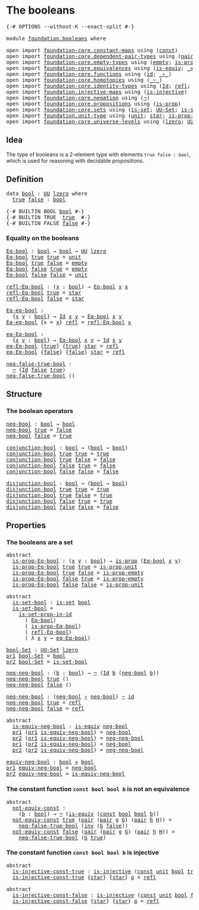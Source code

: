 # The booleans

<pre class="Agda"><a id="25" class="Symbol">{-#</a> <a id="29" class="Keyword">OPTIONS</a> <a id="37" class="Pragma">--without-K</a> <a id="49" class="Pragma">--exact-split</a> <a id="63" class="Symbol">#-}</a>

<a id="68" class="Keyword">module</a> <a id="75" href="foundation.booleans.html" class="Module">foundation.booleans</a> <a id="95" class="Keyword">where</a>

<a id="102" class="Keyword">open</a> <a id="107" class="Keyword">import</a> <a id="114" href="foundation-core.constant-maps.html" class="Module">foundation-core.constant-maps</a> <a id="144" class="Keyword">using</a> <a id="150" class="Symbol">(</a><a id="151" href="foundation-core.constant-maps.html#203" class="Function">const</a><a id="156" class="Symbol">)</a>
<a id="158" class="Keyword">open</a> <a id="163" class="Keyword">import</a> <a id="170" href="foundation-core.dependent-pair-types.html" class="Module">foundation-core.dependent-pair-types</a> <a id="207" class="Keyword">using</a> <a id="213" class="Symbol">(</a><a id="214" href="foundation-core.dependent-pair-types.html#575" class="InductiveConstructor">pair</a><a id="218" class="Symbol">;</a> <a id="220" href="foundation-core.dependent-pair-types.html#592" class="Field">pr1</a><a id="223" class="Symbol">;</a> <a id="225" href="foundation-core.dependent-pair-types.html#604" class="Field">pr2</a><a id="228" class="Symbol">)</a>
<a id="230" class="Keyword">open</a> <a id="235" class="Keyword">import</a> <a id="242" href="foundation-core.empty-types.html" class="Module">foundation-core.empty-types</a> <a id="270" class="Keyword">using</a> <a id="276" class="Symbol">(</a><a id="277" href="foundation-core.empty-types.html#1047" class="Datatype">empty</a><a id="282" class="Symbol">;</a> <a id="284" href="foundation-core.empty-types.html#2367" class="Function">is-prop-empty</a><a id="297" class="Symbol">)</a>
<a id="299" class="Keyword">open</a> <a id="304" class="Keyword">import</a> <a id="311" href="foundation-core.equivalences.html" class="Module">foundation-core.equivalences</a> <a id="340" class="Keyword">using</a> <a id="346" class="Symbol">(</a><a id="347" href="foundation-core.equivalences.html#1542" class="Function">is-equiv</a><a id="355" class="Symbol">;</a> <a id="357" href="foundation-core.equivalences.html#1607" class="Function Operator">_≃_</a><a id="360" class="Symbol">)</a>
<a id="362" class="Keyword">open</a> <a id="367" class="Keyword">import</a> <a id="374" href="foundation-core.functions.html" class="Module">foundation-core.functions</a> <a id="400" class="Keyword">using</a> <a id="406" class="Symbol">(</a><a id="407" href="foundation-core.functions.html#309" class="Function">id</a><a id="409" class="Symbol">;</a> <a id="411" href="foundation-core.functions.html#407" class="Function Operator">_∘_</a><a id="414" class="Symbol">)</a>
<a id="416" class="Keyword">open</a> <a id="421" class="Keyword">import</a> <a id="428" href="foundation-core.homotopies.html" class="Module">foundation-core.homotopies</a> <a id="455" class="Keyword">using</a> <a id="461" class="Symbol">(</a><a id="462" href="foundation-core.homotopies.html#467" class="Function Operator">_~_</a><a id="465" class="Symbol">)</a>
<a id="467" class="Keyword">open</a> <a id="472" class="Keyword">import</a> <a id="479" href="foundation-core.identity-types.html" class="Module">foundation-core.identity-types</a> <a id="510" class="Keyword">using</a> <a id="516" class="Symbol">(</a><a id="517" href="foundation-core.identity-types.html#641" class="Datatype">Id</a><a id="519" class="Symbol">;</a> <a id="521" href="foundation-core.identity-types.html#694" class="InductiveConstructor">refl</a><a id="525" class="Symbol">;</a> <a id="527" href="foundation-core.identity-types.html#1552" class="Function">inv</a><a id="530" class="Symbol">)</a>
<a id="532" class="Keyword">open</a> <a id="537" class="Keyword">import</a> <a id="544" href="foundation.injective-maps.html" class="Module">foundation.injective-maps</a> <a id="570" class="Keyword">using</a> <a id="576" class="Symbol">(</a><a id="577" href="foundation.injective-maps.html#1295" class="Function">is-injective</a><a id="589" class="Symbol">)</a>
<a id="591" class="Keyword">open</a> <a id="596" class="Keyword">import</a> <a id="603" href="foundation-core.negation.html" class="Module">foundation-core.negation</a> <a id="628" class="Keyword">using</a> <a id="634" class="Symbol">(</a><a id="635" href="foundation-core.negation.html#452" class="Function">¬</a><a id="636" class="Symbol">)</a>
<a id="638" class="Keyword">open</a> <a id="643" class="Keyword">import</a> <a id="650" href="foundation-core.propositions.html" class="Module">foundation-core.propositions</a> <a id="679" class="Keyword">using</a> <a id="685" class="Symbol">(</a><a id="686" href="foundation-core.propositions.html#1246" class="Function">is-prop</a><a id="693" class="Symbol">)</a>
<a id="695" class="Keyword">open</a> <a id="700" class="Keyword">import</a> <a id="707" href="foundation-core.sets.html" class="Module">foundation-core.sets</a> <a id="728" class="Keyword">using</a> <a id="734" class="Symbol">(</a><a id="735" href="foundation-core.sets.html#1099" class="Function">is-set</a><a id="741" class="Symbol">;</a> <a id="743" href="foundation-core.sets.html#1177" class="Function">UU-Set</a><a id="749" class="Symbol">;</a> <a id="751" href="foundation-core.sets.html#2779" class="Function">is-set-prop-in-id</a><a id="768" class="Symbol">)</a>
<a id="770" class="Keyword">open</a> <a id="775" class="Keyword">import</a> <a id="782" href="foundation.unit-type.html" class="Module">foundation.unit-type</a> <a id="803" class="Keyword">using</a> <a id="809" class="Symbol">(</a><a id="810" href="foundation.unit-type.html#975" class="Datatype">unit</a><a id="814" class="Symbol">;</a> <a id="816" href="foundation.unit-type.html#999" class="InductiveConstructor">star</a><a id="820" class="Symbol">;</a> <a id="822" href="foundation.unit-type.html#2408" class="Function">is-prop-unit</a><a id="834" class="Symbol">)</a>
<a id="836" class="Keyword">open</a> <a id="841" class="Keyword">import</a> <a id="848" href="foundation-core.universe-levels.html" class="Module">foundation-core.universe-levels</a> <a id="880" class="Keyword">using</a> <a id="886" class="Symbol">(</a><a id="887" href="Agda.Primitive.html#764" class="Primitive">lzero</a><a id="892" class="Symbol">;</a> <a id="894" href="foundation-core.universe-levels.html#222" class="Primitive">UU</a><a id="896" class="Symbol">)</a>
</pre>
## Idea

The type of booleans is a 2-element type with elements `true false : bool`, which is used for reasoning with decidable propositions.

## Definition

<pre class="Agda"><a id="1069" class="Keyword">data</a> <a id="bool"></a><a id="1074" href="foundation.booleans.html#1074" class="Datatype">bool</a> <a id="1079" class="Symbol">:</a> <a id="1081" href="foundation-core.universe-levels.html#222" class="Primitive">UU</a> <a id="1084" href="Agda.Primitive.html#764" class="Primitive">lzero</a> <a id="1090" class="Keyword">where</a>
  <a id="bool.true"></a><a id="1098" href="foundation.booleans.html#1098" class="InductiveConstructor">true</a> <a id="bool.false"></a><a id="1103" href="foundation.booleans.html#1103" class="InductiveConstructor">false</a> <a id="1109" class="Symbol">:</a> <a id="1111" href="foundation.booleans.html#1074" class="Datatype">bool</a>

<a id="1117" class="Symbol">{-#</a> <a id="1121" class="Keyword">BUILTIN</a> <a id="1129" class="Keyword">BOOL</a> <a id="1134" href="foundation.booleans.html#1074" class="Datatype">bool</a> <a id="1139" class="Symbol">#-}</a>
<a id="1143" class="Symbol">{-#</a> <a id="1147" class="Keyword">BUILTIN</a> <a id="1155" class="Keyword">TRUE</a>  <a id="1161" href="foundation.booleans.html#1098" class="InductiveConstructor">true</a>  <a id="1167" class="Symbol">#-}</a>
<a id="1171" class="Symbol">{-#</a> <a id="1175" class="Keyword">BUILTIN</a> <a id="1183" class="Keyword">FALSE</a> <a id="1189" href="foundation.booleans.html#1103" class="InductiveConstructor">false</a> <a id="1195" class="Symbol">#-}</a>
</pre>
### Equality on the booleans

<pre class="Agda"><a id="Eq-bool"></a><a id="1242" href="foundation.booleans.html#1242" class="Function">Eq-bool</a> <a id="1250" class="Symbol">:</a> <a id="1252" href="foundation.booleans.html#1074" class="Datatype">bool</a> <a id="1257" class="Symbol">→</a> <a id="1259" href="foundation.booleans.html#1074" class="Datatype">bool</a> <a id="1264" class="Symbol">→</a> <a id="1266" href="foundation-core.universe-levels.html#222" class="Primitive">UU</a> <a id="1269" href="Agda.Primitive.html#764" class="Primitive">lzero</a>
<a id="1275" href="foundation.booleans.html#1242" class="Function">Eq-bool</a> <a id="1283" href="foundation.booleans.html#1098" class="InductiveConstructor">true</a> <a id="1288" href="foundation.booleans.html#1098" class="InductiveConstructor">true</a> <a id="1293" class="Symbol">=</a> <a id="1295" href="foundation.unit-type.html#975" class="Datatype">unit</a>
<a id="1300" href="foundation.booleans.html#1242" class="Function">Eq-bool</a> <a id="1308" href="foundation.booleans.html#1098" class="InductiveConstructor">true</a> <a id="1313" href="foundation.booleans.html#1103" class="InductiveConstructor">false</a> <a id="1319" class="Symbol">=</a> <a id="1321" href="foundation-core.empty-types.html#1047" class="Datatype">empty</a>
<a id="1327" href="foundation.booleans.html#1242" class="Function">Eq-bool</a> <a id="1335" href="foundation.booleans.html#1103" class="InductiveConstructor">false</a> <a id="1341" href="foundation.booleans.html#1098" class="InductiveConstructor">true</a> <a id="1346" class="Symbol">=</a> <a id="1348" href="foundation-core.empty-types.html#1047" class="Datatype">empty</a>
<a id="1354" href="foundation.booleans.html#1242" class="Function">Eq-bool</a> <a id="1362" href="foundation.booleans.html#1103" class="InductiveConstructor">false</a> <a id="1368" href="foundation.booleans.html#1103" class="InductiveConstructor">false</a> <a id="1374" class="Symbol">=</a> <a id="1376" href="foundation.unit-type.html#975" class="Datatype">unit</a>

<a id="refl-Eq-bool"></a><a id="1382" href="foundation.booleans.html#1382" class="Function">refl-Eq-bool</a> <a id="1395" class="Symbol">:</a> <a id="1397" class="Symbol">(</a><a id="1398" href="foundation.booleans.html#1398" class="Bound">x</a> <a id="1400" class="Symbol">:</a> <a id="1402" href="foundation.booleans.html#1074" class="Datatype">bool</a><a id="1406" class="Symbol">)</a> <a id="1408" class="Symbol">→</a> <a id="1410" href="foundation.booleans.html#1242" class="Function">Eq-bool</a> <a id="1418" href="foundation.booleans.html#1398" class="Bound">x</a> <a id="1420" href="foundation.booleans.html#1398" class="Bound">x</a>
<a id="1422" href="foundation.booleans.html#1382" class="Function">refl-Eq-bool</a> <a id="1435" href="foundation.booleans.html#1098" class="InductiveConstructor">true</a> <a id="1440" class="Symbol">=</a> <a id="1442" href="foundation.unit-type.html#999" class="InductiveConstructor">star</a>
<a id="1447" href="foundation.booleans.html#1382" class="Function">refl-Eq-bool</a> <a id="1460" href="foundation.booleans.html#1103" class="InductiveConstructor">false</a> <a id="1466" class="Symbol">=</a> <a id="1468" href="foundation.unit-type.html#999" class="InductiveConstructor">star</a>

<a id="Eq-eq-bool"></a><a id="1474" href="foundation.booleans.html#1474" class="Function">Eq-eq-bool</a> <a id="1485" class="Symbol">:</a>
  <a id="1489" class="Symbol">{</a><a id="1490" href="foundation.booleans.html#1490" class="Bound">x</a> <a id="1492" href="foundation.booleans.html#1492" class="Bound">y</a> <a id="1494" class="Symbol">:</a> <a id="1496" href="foundation.booleans.html#1074" class="Datatype">bool</a><a id="1500" class="Symbol">}</a> <a id="1502" class="Symbol">→</a> <a id="1504" href="foundation-core.identity-types.html#641" class="Datatype">Id</a> <a id="1507" href="foundation.booleans.html#1490" class="Bound">x</a> <a id="1509" href="foundation.booleans.html#1492" class="Bound">y</a> <a id="1511" class="Symbol">→</a> <a id="1513" href="foundation.booleans.html#1242" class="Function">Eq-bool</a> <a id="1521" href="foundation.booleans.html#1490" class="Bound">x</a> <a id="1523" href="foundation.booleans.html#1492" class="Bound">y</a>
<a id="1525" href="foundation.booleans.html#1474" class="Function">Eq-eq-bool</a> <a id="1536" class="Symbol">{</a><a id="1537" class="Argument">x</a> <a id="1539" class="Symbol">=</a> <a id="1541" href="foundation.booleans.html#1541" class="Bound">x</a><a id="1542" class="Symbol">}</a> <a id="1544" href="foundation-core.identity-types.html#694" class="InductiveConstructor">refl</a> <a id="1549" class="Symbol">=</a> <a id="1551" href="foundation.booleans.html#1382" class="Function">refl-Eq-bool</a> <a id="1564" href="foundation.booleans.html#1541" class="Bound">x</a>

<a id="eq-Eq-bool"></a><a id="1567" href="foundation.booleans.html#1567" class="Function">eq-Eq-bool</a> <a id="1578" class="Symbol">:</a>
  <a id="1582" class="Symbol">{</a><a id="1583" href="foundation.booleans.html#1583" class="Bound">x</a> <a id="1585" href="foundation.booleans.html#1585" class="Bound">y</a> <a id="1587" class="Symbol">:</a> <a id="1589" href="foundation.booleans.html#1074" class="Datatype">bool</a><a id="1593" class="Symbol">}</a> <a id="1595" class="Symbol">→</a> <a id="1597" href="foundation.booleans.html#1242" class="Function">Eq-bool</a> <a id="1605" href="foundation.booleans.html#1583" class="Bound">x</a> <a id="1607" href="foundation.booleans.html#1585" class="Bound">y</a> <a id="1609" class="Symbol">→</a> <a id="1611" href="foundation-core.identity-types.html#641" class="Datatype">Id</a> <a id="1614" href="foundation.booleans.html#1583" class="Bound">x</a> <a id="1616" href="foundation.booleans.html#1585" class="Bound">y</a>
<a id="1618" href="foundation.booleans.html#1567" class="Function">eq-Eq-bool</a> <a id="1629" class="Symbol">{</a><a id="1630" href="foundation.booleans.html#1098" class="InductiveConstructor">true</a><a id="1634" class="Symbol">}</a> <a id="1636" class="Symbol">{</a><a id="1637" href="foundation.booleans.html#1098" class="InductiveConstructor">true</a><a id="1641" class="Symbol">}</a> <a id="1643" href="foundation.unit-type.html#999" class="InductiveConstructor">star</a> <a id="1648" class="Symbol">=</a> <a id="1650" href="foundation-core.identity-types.html#694" class="InductiveConstructor">refl</a>
<a id="1655" href="foundation.booleans.html#1567" class="Function">eq-Eq-bool</a> <a id="1666" class="Symbol">{</a><a id="1667" href="foundation.booleans.html#1103" class="InductiveConstructor">false</a><a id="1672" class="Symbol">}</a> <a id="1674" class="Symbol">{</a><a id="1675" href="foundation.booleans.html#1103" class="InductiveConstructor">false</a><a id="1680" class="Symbol">}</a> <a id="1682" href="foundation.unit-type.html#999" class="InductiveConstructor">star</a> <a id="1687" class="Symbol">=</a> <a id="1689" href="foundation-core.identity-types.html#694" class="InductiveConstructor">refl</a>

<a id="neq-false-true-bool"></a><a id="1695" href="foundation.booleans.html#1695" class="Function">neq-false-true-bool</a> <a id="1715" class="Symbol">:</a>
  <a id="1719" href="foundation-core.negation.html#452" class="Function">¬</a> <a id="1721" class="Symbol">(</a><a id="1722" href="foundation-core.identity-types.html#641" class="Datatype">Id</a> <a id="1725" href="foundation.booleans.html#1103" class="InductiveConstructor">false</a> <a id="1731" href="foundation.booleans.html#1098" class="InductiveConstructor">true</a><a id="1735" class="Symbol">)</a>
<a id="1737" href="foundation.booleans.html#1695" class="Function">neq-false-true-bool</a> <a id="1757" class="Symbol">()</a>
</pre>
## Structure

### The boolean operators

<pre class="Agda"><a id="neg-bool"></a><a id="1814" href="foundation.booleans.html#1814" class="Function">neg-bool</a> <a id="1823" class="Symbol">:</a> <a id="1825" href="foundation.booleans.html#1074" class="Datatype">bool</a> <a id="1830" class="Symbol">→</a> <a id="1832" href="foundation.booleans.html#1074" class="Datatype">bool</a>
<a id="1837" href="foundation.booleans.html#1814" class="Function">neg-bool</a> <a id="1846" href="foundation.booleans.html#1098" class="InductiveConstructor">true</a> <a id="1851" class="Symbol">=</a> <a id="1853" href="foundation.booleans.html#1103" class="InductiveConstructor">false</a>
<a id="1859" href="foundation.booleans.html#1814" class="Function">neg-bool</a> <a id="1868" href="foundation.booleans.html#1103" class="InductiveConstructor">false</a> <a id="1874" class="Symbol">=</a> <a id="1876" href="foundation.booleans.html#1098" class="InductiveConstructor">true</a>

<a id="conjunction-bool"></a><a id="1882" href="foundation.booleans.html#1882" class="Function">conjunction-bool</a> <a id="1899" class="Symbol">:</a> <a id="1901" href="foundation.booleans.html#1074" class="Datatype">bool</a> <a id="1906" class="Symbol">→</a> <a id="1908" class="Symbol">(</a><a id="1909" href="foundation.booleans.html#1074" class="Datatype">bool</a> <a id="1914" class="Symbol">→</a> <a id="1916" href="foundation.booleans.html#1074" class="Datatype">bool</a><a id="1920" class="Symbol">)</a>
<a id="1922" href="foundation.booleans.html#1882" class="Function">conjunction-bool</a> <a id="1939" href="foundation.booleans.html#1098" class="InductiveConstructor">true</a> <a id="1944" href="foundation.booleans.html#1098" class="InductiveConstructor">true</a> <a id="1949" class="Symbol">=</a> <a id="1951" href="foundation.booleans.html#1098" class="InductiveConstructor">true</a>
<a id="1956" href="foundation.booleans.html#1882" class="Function">conjunction-bool</a> <a id="1973" href="foundation.booleans.html#1098" class="InductiveConstructor">true</a> <a id="1978" href="foundation.booleans.html#1103" class="InductiveConstructor">false</a> <a id="1984" class="Symbol">=</a> <a id="1986" href="foundation.booleans.html#1103" class="InductiveConstructor">false</a>
<a id="1992" href="foundation.booleans.html#1882" class="Function">conjunction-bool</a> <a id="2009" href="foundation.booleans.html#1103" class="InductiveConstructor">false</a> <a id="2015" href="foundation.booleans.html#1098" class="InductiveConstructor">true</a> <a id="2020" class="Symbol">=</a> <a id="2022" href="foundation.booleans.html#1103" class="InductiveConstructor">false</a>
<a id="2028" href="foundation.booleans.html#1882" class="Function">conjunction-bool</a> <a id="2045" href="foundation.booleans.html#1103" class="InductiveConstructor">false</a> <a id="2051" href="foundation.booleans.html#1103" class="InductiveConstructor">false</a> <a id="2057" class="Symbol">=</a> <a id="2059" href="foundation.booleans.html#1103" class="InductiveConstructor">false</a>

<a id="disjunction-bool"></a><a id="2066" href="foundation.booleans.html#2066" class="Function">disjunction-bool</a> <a id="2083" class="Symbol">:</a> <a id="2085" href="foundation.booleans.html#1074" class="Datatype">bool</a> <a id="2090" class="Symbol">→</a> <a id="2092" class="Symbol">(</a><a id="2093" href="foundation.booleans.html#1074" class="Datatype">bool</a> <a id="2098" class="Symbol">→</a> <a id="2100" href="foundation.booleans.html#1074" class="Datatype">bool</a><a id="2104" class="Symbol">)</a>
<a id="2106" href="foundation.booleans.html#2066" class="Function">disjunction-bool</a> <a id="2123" href="foundation.booleans.html#1098" class="InductiveConstructor">true</a> <a id="2128" href="foundation.booleans.html#1098" class="InductiveConstructor">true</a> <a id="2133" class="Symbol">=</a> <a id="2135" href="foundation.booleans.html#1098" class="InductiveConstructor">true</a>
<a id="2140" href="foundation.booleans.html#2066" class="Function">disjunction-bool</a> <a id="2157" href="foundation.booleans.html#1098" class="InductiveConstructor">true</a> <a id="2162" href="foundation.booleans.html#1103" class="InductiveConstructor">false</a> <a id="2168" class="Symbol">=</a> <a id="2170" href="foundation.booleans.html#1098" class="InductiveConstructor">true</a>
<a id="2175" href="foundation.booleans.html#2066" class="Function">disjunction-bool</a> <a id="2192" href="foundation.booleans.html#1103" class="InductiveConstructor">false</a> <a id="2198" href="foundation.booleans.html#1098" class="InductiveConstructor">true</a> <a id="2203" class="Symbol">=</a> <a id="2205" href="foundation.booleans.html#1098" class="InductiveConstructor">true</a>
<a id="2210" href="foundation.booleans.html#2066" class="Function">disjunction-bool</a> <a id="2227" href="foundation.booleans.html#1103" class="InductiveConstructor">false</a> <a id="2233" href="foundation.booleans.html#1103" class="InductiveConstructor">false</a> <a id="2239" class="Symbol">=</a> <a id="2241" href="foundation.booleans.html#1103" class="InductiveConstructor">false</a>
</pre>
## Properties

### The booleans are a set

<pre class="Agda"><a id="2303" class="Keyword">abstract</a>
  <a id="is-prop-Eq-bool"></a><a id="2314" href="foundation.booleans.html#2314" class="Function">is-prop-Eq-bool</a> <a id="2330" class="Symbol">:</a> <a id="2332" class="Symbol">(</a><a id="2333" href="foundation.booleans.html#2333" class="Bound">x</a> <a id="2335" href="foundation.booleans.html#2335" class="Bound">y</a> <a id="2337" class="Symbol">:</a> <a id="2339" href="foundation.booleans.html#1074" class="Datatype">bool</a><a id="2343" class="Symbol">)</a> <a id="2345" class="Symbol">→</a> <a id="2347" href="foundation-core.propositions.html#1246" class="Function">is-prop</a> <a id="2355" class="Symbol">(</a><a id="2356" href="foundation.booleans.html#1242" class="Function">Eq-bool</a> <a id="2364" href="foundation.booleans.html#2333" class="Bound">x</a> <a id="2366" href="foundation.booleans.html#2335" class="Bound">y</a><a id="2367" class="Symbol">)</a>
  <a id="2371" href="foundation.booleans.html#2314" class="Function">is-prop-Eq-bool</a> <a id="2387" href="foundation.booleans.html#1098" class="InductiveConstructor">true</a> <a id="2392" href="foundation.booleans.html#1098" class="InductiveConstructor">true</a> <a id="2397" class="Symbol">=</a> <a id="2399" href="foundation.unit-type.html#2408" class="Function">is-prop-unit</a>
  <a id="2414" href="foundation.booleans.html#2314" class="Function">is-prop-Eq-bool</a> <a id="2430" href="foundation.booleans.html#1098" class="InductiveConstructor">true</a> <a id="2435" href="foundation.booleans.html#1103" class="InductiveConstructor">false</a> <a id="2441" class="Symbol">=</a> <a id="2443" href="foundation-core.empty-types.html#2367" class="Function">is-prop-empty</a>
  <a id="2459" href="foundation.booleans.html#2314" class="Function">is-prop-Eq-bool</a> <a id="2475" href="foundation.booleans.html#1103" class="InductiveConstructor">false</a> <a id="2481" href="foundation.booleans.html#1098" class="InductiveConstructor">true</a> <a id="2486" class="Symbol">=</a> <a id="2488" href="foundation-core.empty-types.html#2367" class="Function">is-prop-empty</a>
  <a id="2504" href="foundation.booleans.html#2314" class="Function">is-prop-Eq-bool</a> <a id="2520" href="foundation.booleans.html#1103" class="InductiveConstructor">false</a> <a id="2526" href="foundation.booleans.html#1103" class="InductiveConstructor">false</a> <a id="2532" class="Symbol">=</a> <a id="2534" href="foundation.unit-type.html#2408" class="Function">is-prop-unit</a>

<a id="2548" class="Keyword">abstract</a>
  <a id="is-set-bool"></a><a id="2559" href="foundation.booleans.html#2559" class="Function">is-set-bool</a> <a id="2571" class="Symbol">:</a> <a id="2573" href="foundation-core.sets.html#1099" class="Function">is-set</a> <a id="2580" href="foundation.booleans.html#1074" class="Datatype">bool</a>
  <a id="2587" href="foundation.booleans.html#2559" class="Function">is-set-bool</a> <a id="2599" class="Symbol">=</a>
    <a id="2605" href="foundation-core.sets.html#2779" class="Function">is-set-prop-in-id</a>
      <a id="2629" class="Symbol">(</a> <a id="2631" href="foundation.booleans.html#1242" class="Function">Eq-bool</a><a id="2638" class="Symbol">)</a>
      <a id="2646" class="Symbol">(</a> <a id="2648" href="foundation.booleans.html#2314" class="Function">is-prop-Eq-bool</a><a id="2663" class="Symbol">)</a>
      <a id="2671" class="Symbol">(</a> <a id="2673" href="foundation.booleans.html#1382" class="Function">refl-Eq-bool</a><a id="2685" class="Symbol">)</a>
      <a id="2693" class="Symbol">(</a> <a id="2695" class="Symbol">λ</a> <a id="2697" href="foundation.booleans.html#2697" class="Bound">x</a> <a id="2699" href="foundation.booleans.html#2699" class="Bound">y</a> <a id="2701" class="Symbol">→</a> <a id="2703" href="foundation.booleans.html#1567" class="Function">eq-Eq-bool</a><a id="2713" class="Symbol">)</a>

<a id="bool-Set"></a><a id="2716" href="foundation.booleans.html#2716" class="Function">bool-Set</a> <a id="2725" class="Symbol">:</a> <a id="2727" href="foundation-core.sets.html#1177" class="Function">UU-Set</a> <a id="2734" href="Agda.Primitive.html#764" class="Primitive">lzero</a>
<a id="2740" href="foundation-core.dependent-pair-types.html#592" class="Field">pr1</a> <a id="2744" href="foundation.booleans.html#2716" class="Function">bool-Set</a> <a id="2753" class="Symbol">=</a> <a id="2755" href="foundation.booleans.html#1074" class="Datatype">bool</a>
<a id="2760" href="foundation-core.dependent-pair-types.html#604" class="Field">pr2</a> <a id="2764" href="foundation.booleans.html#2716" class="Function">bool-Set</a> <a id="2773" class="Symbol">=</a> <a id="2775" href="foundation.booleans.html#2559" class="Function">is-set-bool</a>
</pre>

<pre class="Agda"><a id="neq-neg-bool"></a><a id="2801" href="foundation.booleans.html#2801" class="Function">neq-neg-bool</a> <a id="2814" class="Symbol">:</a> <a id="2816" class="Symbol">(</a><a id="2817" href="foundation.booleans.html#2817" class="Bound">b</a> <a id="2819" class="Symbol">:</a> <a id="2821" href="foundation.booleans.html#1074" class="Datatype">bool</a><a id="2825" class="Symbol">)</a> <a id="2827" class="Symbol">→</a> <a id="2829" href="foundation-core.negation.html#452" class="Function">¬</a> <a id="2831" class="Symbol">(</a><a id="2832" href="foundation-core.identity-types.html#641" class="Datatype">Id</a> <a id="2835" href="foundation.booleans.html#2817" class="Bound">b</a> <a id="2837" class="Symbol">(</a><a id="2838" href="foundation.booleans.html#1814" class="Function">neg-bool</a> <a id="2847" href="foundation.booleans.html#2817" class="Bound">b</a><a id="2848" class="Symbol">))</a>
<a id="2851" href="foundation.booleans.html#2801" class="Function">neq-neg-bool</a> <a id="2864" href="foundation.booleans.html#1098" class="InductiveConstructor">true</a> <a id="2869" class="Symbol">()</a>
<a id="2872" href="foundation.booleans.html#2801" class="Function">neq-neg-bool</a> <a id="2885" href="foundation.booleans.html#1103" class="InductiveConstructor">false</a> <a id="2891" class="Symbol">()</a>

<a id="neg-neg-bool"></a><a id="2895" href="foundation.booleans.html#2895" class="Function">neg-neg-bool</a> <a id="2908" class="Symbol">:</a> <a id="2910" class="Symbol">(</a><a id="2911" href="foundation.booleans.html#1814" class="Function">neg-bool</a> <a id="2920" href="foundation-core.functions.html#407" class="Function Operator">∘</a> <a id="2922" href="foundation.booleans.html#1814" class="Function">neg-bool</a><a id="2930" class="Symbol">)</a> <a id="2932" href="foundation-core.homotopies.html#467" class="Function Operator">~</a> <a id="2934" href="foundation-core.functions.html#309" class="Function">id</a>
<a id="2937" href="foundation.booleans.html#2895" class="Function">neg-neg-bool</a> <a id="2950" href="foundation.booleans.html#1098" class="InductiveConstructor">true</a> <a id="2955" class="Symbol">=</a> <a id="2957" href="foundation-core.identity-types.html#694" class="InductiveConstructor">refl</a>
<a id="2962" href="foundation.booleans.html#2895" class="Function">neg-neg-bool</a> <a id="2975" href="foundation.booleans.html#1103" class="InductiveConstructor">false</a> <a id="2981" class="Symbol">=</a> <a id="2983" href="foundation-core.identity-types.html#694" class="InductiveConstructor">refl</a>

<a id="2989" class="Keyword">abstract</a>
  <a id="is-equiv-neg-bool"></a><a id="3000" href="foundation.booleans.html#3000" class="Function">is-equiv-neg-bool</a> <a id="3018" class="Symbol">:</a> <a id="3020" href="foundation-core.equivalences.html#1542" class="Function">is-equiv</a> <a id="3029" href="foundation.booleans.html#1814" class="Function">neg-bool</a>
  <a id="3040" href="foundation-core.dependent-pair-types.html#592" class="Field">pr1</a> <a id="3044" class="Symbol">(</a><a id="3045" href="foundation-core.dependent-pair-types.html#592" class="Field">pr1</a> <a id="3049" href="foundation.booleans.html#3000" class="Function">is-equiv-neg-bool</a><a id="3066" class="Symbol">)</a> <a id="3068" class="Symbol">=</a> <a id="3070" href="foundation.booleans.html#1814" class="Function">neg-bool</a>
  <a id="3081" href="foundation-core.dependent-pair-types.html#604" class="Field">pr2</a> <a id="3085" class="Symbol">(</a><a id="3086" href="foundation-core.dependent-pair-types.html#592" class="Field">pr1</a> <a id="3090" href="foundation.booleans.html#3000" class="Function">is-equiv-neg-bool</a><a id="3107" class="Symbol">)</a> <a id="3109" class="Symbol">=</a> <a id="3111" href="foundation.booleans.html#2895" class="Function">neg-neg-bool</a>
  <a id="3126" href="foundation-core.dependent-pair-types.html#592" class="Field">pr1</a> <a id="3130" class="Symbol">(</a><a id="3131" href="foundation-core.dependent-pair-types.html#604" class="Field">pr2</a> <a id="3135" href="foundation.booleans.html#3000" class="Function">is-equiv-neg-bool</a><a id="3152" class="Symbol">)</a> <a id="3154" class="Symbol">=</a> <a id="3156" href="foundation.booleans.html#1814" class="Function">neg-bool</a>
  <a id="3167" href="foundation-core.dependent-pair-types.html#604" class="Field">pr2</a> <a id="3171" class="Symbol">(</a><a id="3172" href="foundation-core.dependent-pair-types.html#604" class="Field">pr2</a> <a id="3176" href="foundation.booleans.html#3000" class="Function">is-equiv-neg-bool</a><a id="3193" class="Symbol">)</a> <a id="3195" class="Symbol">=</a> <a id="3197" href="foundation.booleans.html#2895" class="Function">neg-neg-bool</a>

<a id="equiv-neg-bool"></a><a id="3211" href="foundation.booleans.html#3211" class="Function">equiv-neg-bool</a> <a id="3226" class="Symbol">:</a> <a id="3228" href="foundation.booleans.html#1074" class="Datatype">bool</a> <a id="3233" href="foundation-core.equivalences.html#1607" class="Function Operator">≃</a> <a id="3235" href="foundation.booleans.html#1074" class="Datatype">bool</a>
<a id="3240" href="foundation-core.dependent-pair-types.html#592" class="Field">pr1</a> <a id="3244" href="foundation.booleans.html#3211" class="Function">equiv-neg-bool</a> <a id="3259" class="Symbol">=</a> <a id="3261" href="foundation.booleans.html#1814" class="Function">neg-bool</a>
<a id="3270" href="foundation-core.dependent-pair-types.html#604" class="Field">pr2</a> <a id="3274" href="foundation.booleans.html#3211" class="Function">equiv-neg-bool</a> <a id="3289" class="Symbol">=</a> <a id="3291" href="foundation.booleans.html#3000" class="Function">is-equiv-neg-bool</a>
</pre>
### The constant function `const bool bool b` is not an equivalence

<pre class="Agda"><a id="3391" class="Keyword">abstract</a>
  <a id="not-equiv-const"></a><a id="3402" href="foundation.booleans.html#3402" class="Function">not-equiv-const</a> <a id="3418" class="Symbol">:</a>
    <a id="3424" class="Symbol">(</a><a id="3425" href="foundation.booleans.html#3425" class="Bound">b</a> <a id="3427" class="Symbol">:</a> <a id="3429" href="foundation.booleans.html#1074" class="Datatype">bool</a><a id="3433" class="Symbol">)</a> <a id="3435" class="Symbol">→</a> <a id="3437" href="foundation-core.negation.html#452" class="Function">¬</a> <a id="3439" class="Symbol">(</a><a id="3440" href="foundation-core.equivalences.html#1542" class="Function">is-equiv</a> <a id="3449" class="Symbol">(</a><a id="3450" href="foundation-core.constant-maps.html#203" class="Function">const</a> <a id="3456" href="foundation.booleans.html#1074" class="Datatype">bool</a> <a id="3461" href="foundation.booleans.html#1074" class="Datatype">bool</a> <a id="3466" href="foundation.booleans.html#3425" class="Bound">b</a><a id="3467" class="Symbol">))</a>
  <a id="3472" href="foundation.booleans.html#3402" class="Function">not-equiv-const</a> <a id="3488" href="foundation.booleans.html#1098" class="InductiveConstructor">true</a> <a id="3493" class="Symbol">(</a><a id="3494" href="foundation-core.dependent-pair-types.html#575" class="InductiveConstructor">pair</a> <a id="3499" class="Symbol">(</a><a id="3500" href="foundation-core.dependent-pair-types.html#575" class="InductiveConstructor">pair</a> <a id="3505" href="foundation.booleans.html#3505" class="Bound">g</a> <a id="3507" href="foundation.booleans.html#3507" class="Bound">G</a><a id="3508" class="Symbol">)</a> <a id="3510" class="Symbol">(</a><a id="3511" href="foundation-core.dependent-pair-types.html#575" class="InductiveConstructor">pair</a> <a id="3516" href="foundation.booleans.html#3516" class="Bound">h</a> <a id="3518" href="foundation.booleans.html#3518" class="Bound">H</a><a id="3519" class="Symbol">))</a> <a id="3522" class="Symbol">=</a>
    <a id="3528" href="foundation.booleans.html#1695" class="Function">neq-false-true-bool</a> <a id="3548" class="Symbol">(</a><a id="3549" href="foundation-core.identity-types.html#1552" class="Function">inv</a> <a id="3553" class="Symbol">(</a><a id="3554" href="foundation.booleans.html#3507" class="Bound">G</a> <a id="3556" href="foundation.booleans.html#1103" class="InductiveConstructor">false</a><a id="3561" class="Symbol">))</a>
  <a id="3566" href="foundation.booleans.html#3402" class="Function">not-equiv-const</a> <a id="3582" href="foundation.booleans.html#1103" class="InductiveConstructor">false</a> <a id="3588" class="Symbol">(</a><a id="3589" href="foundation-core.dependent-pair-types.html#575" class="InductiveConstructor">pair</a> <a id="3594" class="Symbol">(</a><a id="3595" href="foundation-core.dependent-pair-types.html#575" class="InductiveConstructor">pair</a> <a id="3600" href="foundation.booleans.html#3600" class="Bound">g</a> <a id="3602" href="foundation.booleans.html#3602" class="Bound">G</a><a id="3603" class="Symbol">)</a> <a id="3605" class="Symbol">(</a><a id="3606" href="foundation-core.dependent-pair-types.html#575" class="InductiveConstructor">pair</a> <a id="3611" href="foundation.booleans.html#3611" class="Bound">h</a> <a id="3613" href="foundation.booleans.html#3613" class="Bound">H</a><a id="3614" class="Symbol">))</a> <a id="3617" class="Symbol">=</a>
    <a id="3623" href="foundation.booleans.html#1695" class="Function">neq-false-true-bool</a> <a id="3643" class="Symbol">(</a><a id="3644" href="foundation.booleans.html#3602" class="Bound">G</a> <a id="3646" href="foundation.booleans.html#1098" class="InductiveConstructor">true</a><a id="3650" class="Symbol">)</a>
</pre>
### The constant function `const bool bool b` is injective

<pre class="Agda"><a id="3725" class="Keyword">abstract</a>
  <a id="is-injective-const-true"></a><a id="3736" href="foundation.booleans.html#3736" class="Function">is-injective-const-true</a> <a id="3760" class="Symbol">:</a> <a id="3762" href="foundation.injective-maps.html#1295" class="Function">is-injective</a> <a id="3775" class="Symbol">(</a><a id="3776" href="foundation-core.constant-maps.html#203" class="Function">const</a> <a id="3782" href="foundation.unit-type.html#975" class="Datatype">unit</a> <a id="3787" href="foundation.booleans.html#1074" class="Datatype">bool</a> <a id="3792" href="foundation.booleans.html#1098" class="InductiveConstructor">true</a><a id="3796" class="Symbol">)</a>
  <a id="3800" href="foundation.booleans.html#3736" class="Function">is-injective-const-true</a> <a id="3824" class="Symbol">{</a><a id="3825" href="foundation.unit-type.html#999" class="InductiveConstructor">star</a><a id="3829" class="Symbol">}</a> <a id="3831" class="Symbol">{</a><a id="3832" href="foundation.unit-type.html#999" class="InductiveConstructor">star</a><a id="3836" class="Symbol">}</a> <a id="3838" href="foundation.booleans.html#3838" class="Bound">p</a> <a id="3840" class="Symbol">=</a> <a id="3842" href="foundation-core.identity-types.html#694" class="InductiveConstructor">refl</a>

<a id="3848" class="Keyword">abstract</a>
  <a id="is-injective-const-false"></a><a id="3859" href="foundation.booleans.html#3859" class="Function">is-injective-const-false</a> <a id="3884" class="Symbol">:</a> <a id="3886" href="foundation.injective-maps.html#1295" class="Function">is-injective</a> <a id="3899" class="Symbol">(</a><a id="3900" href="foundation-core.constant-maps.html#203" class="Function">const</a> <a id="3906" href="foundation.unit-type.html#975" class="Datatype">unit</a> <a id="3911" href="foundation.booleans.html#1074" class="Datatype">bool</a> <a id="3916" href="foundation.booleans.html#1103" class="InductiveConstructor">false</a><a id="3921" class="Symbol">)</a>
  <a id="3925" href="foundation.booleans.html#3859" class="Function">is-injective-const-false</a> <a id="3950" class="Symbol">{</a><a id="3951" href="foundation.unit-type.html#999" class="InductiveConstructor">star</a><a id="3955" class="Symbol">}</a> <a id="3957" class="Symbol">{</a><a id="3958" href="foundation.unit-type.html#999" class="InductiveConstructor">star</a><a id="3962" class="Symbol">}</a> <a id="3964" href="foundation.booleans.html#3964" class="Bound">p</a> <a id="3966" class="Symbol">=</a> <a id="3968" href="foundation-core.identity-types.html#694" class="InductiveConstructor">refl</a>
</pre>